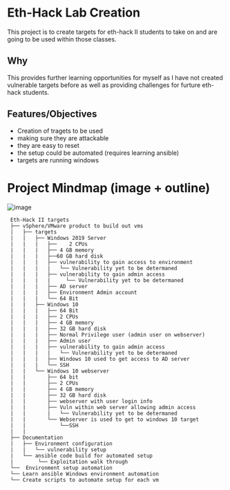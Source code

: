 # Eth-Hack Lab Creation
This project is to create targets for eth-hack II students to take on and are going to be used within those classes. 

## Why
This provides further learning opportunities for myself as I have not created vulnerable targets before as well as providing challenges for furture eth-hack students.

## Features/Objectives
- Creation of tragets to be used
- making sure they are attackable
- they are easy to reset
- the setup could be automated (requires learning ansible)
- targets are running windows

# Project Mindmap (image + outline)
![image](https://github.com/jude-lindale/Capstone-Project/assets/70959569/1c396783-9903-42a0-bcab-2c7cbf184789)

     Eth-Hack II targets
     ├── vSphere/VMware product to build out vms
     |   ├── targets
     |   |   ├── Windows 2019 Server
     |   |   |   ├──	2 CPUs
     |   |   |   ├── 4 GB memory
     |   |   |   ├──60 GB hard disk
     |   |   |   ├── vulnerability to gain access to environment
     |   |   |   |   └── Vulnerability yet to be determaned
     |   |   |   ├── vulnerability to gain admin access
     |   |   |   |     └── Vulnerability yet to be determaned
     |   |   |   ├── AD server
     |   |   |   ├── Environment Admin account
     |   |   |   └── 64 Bit
     |   |   ├── Windows 10
     |   |   |   ├── 64 Bit
     |   |   |   ├── 2 CPUs
     |   |   |   ├── 4 GB memory
     |   |   |   ├── 32 GB hard disk
     |   |   |   ├── Normal Privilege user (admin user on webserver)
     |   |   |   ├── Admin user
     |   |   |   ├── vulnerability to gain admin access
     |   |   |   |   └── Vulnerability yet to be determaned
     |   |   |   ├── Windows 10 used to get access to AD server
     |   |   |   └── SSH
     |   |   └── Windows 10 webserver
     |   |       ├── 64 bit
     |   |       ├── 2 CPUs
     |   |       ├── 4 GB memory
     |   |       ├── 32 GB hard disk
     |   |       ├── webserver with user login info
     |   |       ├── Vuln within web server allowing admin access
     |   |       |   └── Vulnerability yet to be determaned
     |   |       └── Webserver is used to get to windows 10 target
     |   |           └──SSH
     |   |       
     ├── Documentation
     |   ├── Environment configuration
     |   |   └── vulnerability setup
     |   └── ansible code build for automated setup
     |        └── Exploitation walk through
     └──  Environment setup automation
     └── Learn ansible Windows environment automation
     └── Create scripts to automate setup for each vm
